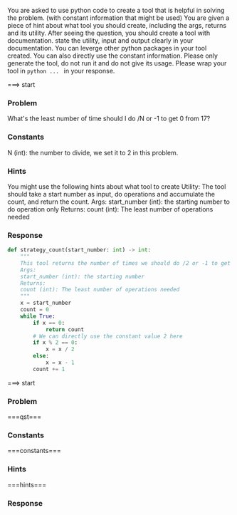 You are asked to use python code to create a tool that is helpful in solving the problem. (with constant information that might be used)
You are given a piece of hint about what tool you should create, including the args, returns and its utility.
After seeing the question, you should create a tool with documentation. state the utility, input and output clearly in your documentation.
You can leverge other python packages in your tool created. You can also directly use the constant information.
Please only generate the tool, do not run it and do not give its usage.
Please wrap your tool in ```python ... ``` in your response.

===> start
### Problem
What's the least number of time should I do /N or -1 to get 0 from 17?
### Constants
N (int): the number to divide, we set it to 2 in this problem.
### Hints
You might use the following hints about what tool to create
Utility:
The tool should take a start number as input, do operations and accumulate the count, and return the count.
Args:
start_number (int): the starting number to do operation only
Returns:
count (int): The least number of operations needed
### Response
```python
def strategy_count(start_number: int) -> int:
    """
    This tool returns the number of times we should do /2 or -1 to get 0 from start_number.
    Args:
    start_number (int): the starting number
    Returns:
    count (int): The least number of operations needed
    """
    x = start_number
    count = 0
    while True:
        if x == 0:
            return count
        # We can directly use the constant value 2 here
        if x % 2 == 0:
            x = x / 2
        else:
            x = x - 1
        count += 1
```

===> start
### Problem
===qst===
### Constants
===constants===
### Hints
===hints===
### Response